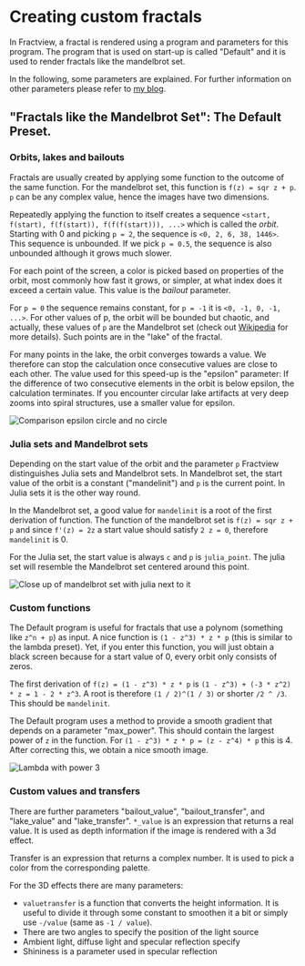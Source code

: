 # Creating custom fractals

In Fractview, a fractal is rendered using a program and parameters for this program. The program that is used on start-up is called "Default" and it is used to render fractals like the mandelbrot set.

In the following, some parameters are explained. For further information on other parameters please refer to [my blog](http://fractview.wordpress.com).

## "Fractals like the Mandelbrot Set": The Default Preset.

### Orbits, lakes and bailouts

Fractals are usually created by applying some function to the outcome of the same function. For the mandelbrot set, this function is `f(z) = sqr z + p`. `p` can be any complex value, hence the images have two dimensions.

Repeatedly applying the function to itself creates a sequence `<start, f(start), f(f(start)), f(f(f(start))), ...>` which is called the *orbit*. Starting with 0 and picking `p = 2`, the sequence is `<0, 2, 6, 38, 1446>`. This sequence is unbounded. If we pick `p = 0.5`, the sequence is also unbounded although it grows much slower. 

For each point of the screen, a color is picked based on properties of the orbit, most commonly how fast it grows, or simpler, at what index does it exceed a certain value. This value is the *bailout* parameter.

For `p = 0` the sequence remains constant, for `p = -1` it is `<0, -1, 0, -1, ...>`. For other values of p, the orbit will be bounded but chaotic, and actually, these values of `p` are the Mandelbrot set (check out [Wikipedia](https://en.wikipedia.org/wiki/Mandelbrot_set) for more details). Such points are in the "lake" of the fractal. 

For many points in the lake, the orbit converges towards a value. We therefore can stop the calculation once consecutive values are close to each other. The value used for this speed-up is the "epsilon" parameter: If the difference of two consecutive elements in the orbit is below epsilon, the calculation terminates. If you encounter circular lake artifacts at very deep zooms into spiral structures, use a smaller value for epsilon.

![Comparison epsilon circle and no circle]()

### Julia sets and Mandelbrot sets

Depending on the start value of the orbit and the parameter `p` Fractview distinguishes Julia sets and Mandelbrot sets. In Mandelbrot set, the start value of the orbit is a constant ("mandelinit") and `p` is the current point. In Julia sets it is the other way round.

In the Mandelbrot set, a good value for `mandelinit` is a root of the first derivation of function. The function of the mandelbrot set is `f(z) = sqr z + p` and since `f'(z) = 2z` a start value should satisfy `2 z = 0`, therefore `mandelinit` is 0.

For the Julia set, the start value is always `c` and `p` is `julia_point`. The julia set will resemble the Mandelbrot set centered around this point.

![Close up of mandelbrot set with julia next to it]()

### Custom functions

The Default program is useful for fractals that use a polynom (something like `z^n + p`) as input. A nice function is `(1 - z^3) * z * p` (this is similar to the lambda preset). Yet, if you enter this function, you will just obtain a black screen because for a start value of 0, every orbit only consists of zeros.

The first derivation of `f(z) = (1 - z^3) * z * p` is `(1 - z^3) + (-3 * z^2) * z = 1 - 2 * z^3`. A root is therefore `(1 / 2)^(1 / 3)` or shorter `/2 ^ /3`. This should be `mandelinit`.

The Default program uses a method to provide a smooth gradient that depends on a parameter "max_power". This should contain the largest power of `z` in the function. For `(1 - z^3) * z * p = (z - z^4) * p` this is 4. After correcting this, we obtain a nice smooth image.

![Lambda with power 3]()

### Custom values and transfers

There are further parameters "bailout_value", "bailout_transfer", and "lake_value" and "lake_transfer". `*_value` is an expression that returns a real value. It is used as depth information if the image is rendered with a 3d effect. 

Transfer is an expression that returns a complex number. It is used to pick a color from the corresponding palette.

For the 3D effects there are many parameters:

* `valuetransfer` is a function that converts the height information. It is useful to divide it through some constant to smoothen it a bit or simply use `-/value` (same as `-1 / value`).
* There are two angles to specify the position of the light source
* Ambient light, diffuse light and specular reflection specify 
* Shininess is a parameter used in specular reflection

